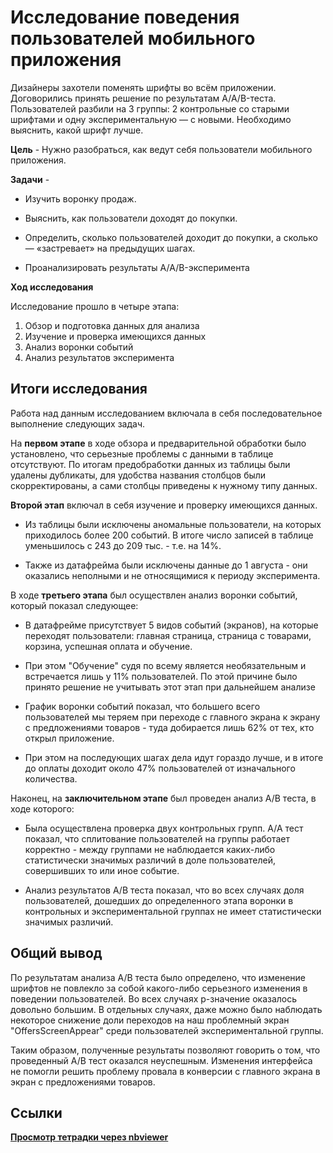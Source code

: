 # Исследование поведения пользователей мобильного приложения

 Дизайнеры захотели поменять шрифты во всём приложении. Договорились принять решение по результатам A/A/B-теста. Пользователей разбили на 3 группы: 2 контрольные со старыми шрифтами и одну экспериментальную — с новыми. Необходимо выяснить, какой шрифт лучше.


**Цель** - Нужно разобраться, как ведут себя пользователи  мобильного приложения.


**Задачи** -

* Изучить воронку продаж. 

* Выяснить, как пользователи доходят до покупки. 

* Определить, сколько пользователей доходит до покупки, а сколько — «застревает» на предыдущих шагах.

* Проанализировать результаты A/A/B-эксперимента

**Ход исследования**
 
 Исследование прошло в четыре этапа:
 1. Обзор и подготовка данных для анализа
 2. Изучение и проверка имеющихся данных 
 3. Анализ воронки событий
 4. Анализ результатов эксперимента

## Итоги исследования

Работа над данным исследованием включала в себя последовательное выполнение следующих задач.

На **первом этапе** в ходе обзора и предварительной обработки было установлено, что серьезные проблемы с данными в таблице отсутствуют. По итогам предобработки данных из таблицы были удалены дубликаты, для удобства названия столбцов были скорректированы, а сами столбцы приведены к нужному типу данных.

**Второй этап** включал в себя изучение и проверку имеющихся данных. 

* Из таблицы были исключены аномальные пользователи, на которых приходилось более 200 событий. В итоге число записей в таблице уменьшилось с 243 до 209 тыс. - т.е. на 14%.


* Также из датафрейма были исключены данные до 1 августа - они оказались неполными и не относящимися к периоду эксперимента.


В ходе **третьего этапа** был осуществлен анализ воронки событий, который показал следующее:

* В датафрейме присутствует 5 видов событий (экранов), на которые переходят пользователи: главная страница, страница с товарами, корзина, успешная оплата и обучение.


* При этом "Обучение" судя по всему является необязательным и встречается лишь у 11% пользователей. По этой причине было принято решение не  учитывать этот этап при дальнейшем анализе 


* График воронки событий показал, что  большего всего пользователей мы теряем при переходе с главного экрана к экрану с предложениями товаров - туда добирается лишь 62% от тех, кто открыл приложение.


* При этом на последующих шагах дела идут гораздо лучше, и в итоге до оплаты доходит около 47% пользователей от изначального количества.

Наконец, на **заключительном этапе**  был проведен анализ А/В теста, в ходе которого:

* Была осуществлена проверка двух контрольных групп. А/А тест показал, что сплитование пользователей на группы работает корректно - между группами не наблюдается каких-либо статистически значимых различий в доле пользователей, совершивших то или иное событие. 


* Анализ результатов А/В теста показал, что во всех случаях доля пользователей, дошедших до определенного этапа воронки в контрольных и экспериментальной группах не имеет статистически значимых различий. 

##  Общий вывод

По результатам анализа А/В теста было определено, что изменение шрифтов не повлекло за собой какого-либо серьезного изменения в поведении пользователей. Во всех случаях p-значение оказалось довольно большим.  В отдельных случаях, даже можно было наблюдать некоторое снижение доли переходов на наш проблемный экран "OffersScreenAppear" среди пользователей экспериментальной группы. 


Таким образом, полученные результаты позволяют говорить о том, что проведенный А/В тест оказался неуспешным. Изменения интерфейса не помогли решить проблему провала в конверсии с главного экрана в экран с предложениями товаров. 

## Ссылки
[**Просмотр тетрадки через nbviewer**](https://nbviewer.org/github/sashasepp/da_projects/blob/main/8_aab_test/8_aab_test.ipynb)

